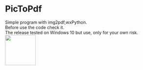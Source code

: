 # PicToPdf
Simple program with img2pdf,wxPython. <br>
Before use the code check it. <br>
The release tested on Windows 10 but use, only for your own risk. <br>
<img align="left" width="100" height="100" src="https://github.com/prhckspc/PicToPdf/tree/main/Screenshot/Main.png"/>